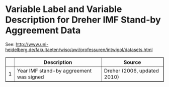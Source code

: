 # Variable Label and Variable Description for Dreher IMF Stand-by Aggreement Data 
 See: <http://www.uni-heidelberg.de/fakultaeten/wiso/awi/professuren/intwipol/datasets.html>

 <!-- html table generated in R 2.15.3 by xtable 1.7-1 package -->
<!-- Sun Mar 31 17:58:12 2013 -->
<TABLE border=1>
<TR> <TH>  </TH> <TH> Description </TH> <TH> Source </TH>  </TR>
  <TR> <TD align="right"> 1 </TD> <TD> Year IMF stand-by aggreement was signed </TD> <TD> Dreher (2006, updated 2010) </TD> </TR>
   </TABLE>
